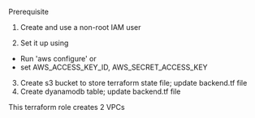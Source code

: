 Prerequisite

1. Create and use a non-root IAM user

2. Set it up using
- Run 'aws configure' or 
- set AWS_ACCESS_KEY_ID, AWS_SECRET_ACCESS_KEY 

3. Create s3 bucket to store terraform state file; update backend.tf file
4. Create dyanamodb table; update backend.tf file

This terraform role creates 2 VPCs
